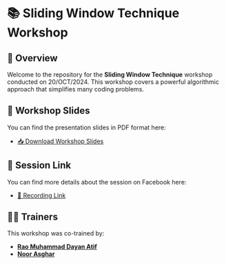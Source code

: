 # 📚 Sliding Window Technique Workshop

## 🎉 Overview
Welcome to the repository for the **Sliding Window Technique** workshop conducted on 20/OCT/2024. This workshop covers a powerful algorithmic approach that simplifies many coding problems.

## 📝 Workshop Slides
You can find the presentation slides in PDF format here:
- [📥 Download Workshop Slides](https://drive.google.com/drive/folders/1rjb3IYKJY4LZZHwrMgXzx0m-20-SHBtX?usp=drive_link)
  
## 📅 Session Link
You can find more details about the session on Facebook here:
- [📱 Recording Link](https://www.facebook.com/share/v/JFQhPCQ3ewDayZPD/?mibextid=WC7FNe)

## 👩‍🏫 Trainers
This workshop was co-trained by:
- [**Rao Muhammad Dayan Atif**](https://www.linkedin.com/in/dayan-atif/) 
- [**Noor Asghar**](https://www.linkedin.com/in/noor-asghar/)


